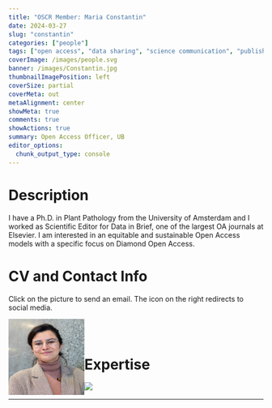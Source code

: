 ```yaml
---
title: "OSCR Member: Maria Constantin"
date: 2024-03-27
slug: "constantin"
categories: ["people"]
tags: ["open access", "data sharing", "science communication", "publishing", "UB"] # top 3 categories + unique + school
coverImage: /images/people.svg
banner: /images/Constantin.jpg
thumbnailImagePosition: left
coverSize: partial
coverMeta: out
metaAlignment: center
showMeta: true
comments: true
showActions: true
summary: Open Access Officer, UB
editor_options: 
  chunk_output_type: console
---
```




# Description

I have a Ph.D. in Plant Pathology from the University of Amsterdam and I worked as Scientific Editor for Data in Brief, one of the largest OA journals at Elsevier. I am interested in an equitable and sustainable Open Access models with a specific focus on Diamond Open Access.
 
# CV and Contact Info

Click on the picture to send an email. The icon on the right redirects to social media.

<!-- EMAIL -->
<p>
  <a href="mailto:maria.constantin@eur.nl">
  <img border="0" alt="Maria Constantin" src="/images/Constantin.jpg" width="150" height="150" align="left">
  </a>
</p>

<!-- LINKEDIN -->
<p align="center">
  <a href="https://www.linkedin.com/in/mariaermioniconstantin/" class="fa fa-linkedin fa-2x" style="color:#000000;">
  </a>
</p>

<!-- TWITTER -->
<p align="center">
  <a href="https://twitter.com/meconstantin001" class="fa fa-twitter fa-2x">
  </a>
</p>

<BR><BR>

# Expertise

<img src="{{< blogdown/postref >}}index_files/figure-html/radarPlot-1.png" width="576" />

***


